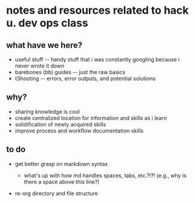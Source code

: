 # notes and resources related to hack u. dev ops class

## what have we here?

* useful stuff -- handy stuff that i was constantly googling because i never wrote it down
* barebones (bb) guides -- just the raw basics
* tShooting -- errors, error outputs, and potential solutions

## why? 

* sharing knowledge is cool
* create centralized location for information and skills as i learn
* solidification of newly acquired skills
* improve process and workflow documentation skills

## to do

* get better grasp on markdown syntax
	* what's up with how md handles spaces, tabs, etc.?!?! (e.g., why is there a space above this line?)

* re-org directory and file structure 
